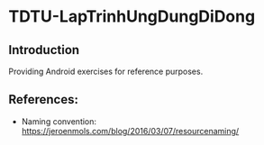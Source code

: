 # TDTU-LapTrinhUngDungDiDong
## Introduction
Providing Android exercises for reference purposes.


## References:
- Naming convention: https://jeroenmols.com/blog/2016/03/07/resourcenaming/
